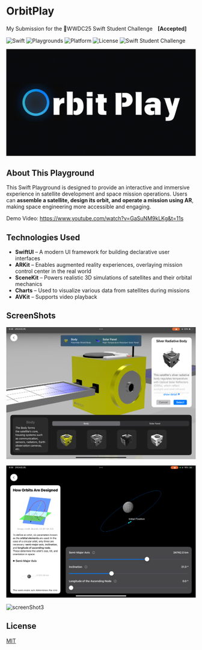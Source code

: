 
# OrbitPlay

My Submission for the WWDC25 Swift Student Challenge　**[Accepted]**

![Swift](https://img.shields.io/badge/Swift-blue?style=flat-square)
![Playgrounds](https://img.shields.io/badge/Playgrounds-orange?style=flat-square)
![Platform](https://img.shields.io/badge/Platform-iPadOS-blue?style=flat-square)
![License](https://img.shields.io/badge/License-MIT-green?style=flat-square)
![Swift Student Challenge](https://img.shields.io/badge/Swift_Student_Challenge-Winner_'25-green?style=flat-square)

![Logo](https://github.com/acrostorn/OrbitPlay/blob/main/Image/icon.png?raw=true)

## About This Playground  

This Swift Playground is designed to provide an interactive and immersive experience in satellite development and space mission operations. Users can **assemble a satellite, design its orbit, and operate a mission using AR**, making space engineering more accessible and engaging.

Demo Video: https://www.youtube.com/watch?v=GaSuNM9kLKg&t=11s

## Technologies Used

- **SwiftUI** – A modern UI framework for building declarative user interfaces  
- **ARKit** – Enables augmented reality experiences, overlaying mission control center in the real world  
- **SceneKit** – Powers realistic 3D simulations of satellites and their orbital mechanics   
- **Charts** – Used to visualize various data from satellites during missions 
- **AVKit** – Supports video playback

## ScreenShots

![screenShot1](https://github.com/acrostorn/OrbitPlay/blob/main/Image/screenShot1.PNG?raw=true)

![screenShot2](https://github.com/acrostorn/OrbitPlay/blob/main/Image/screenShot2.PNG?raw=true)

![screenShot3](https://github.com/acrostorn/OrbitPlay/blob/main/Image/screenShot3.PNG?raw=true)
## License

[MIT](https://choosealicense.com/licenses/mit/)
